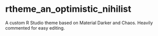 # rtheme_an_optimistic_nihilist
A custom R Studio theme based on Material Darker and Chaos. Heavily commented for easy editing. 
